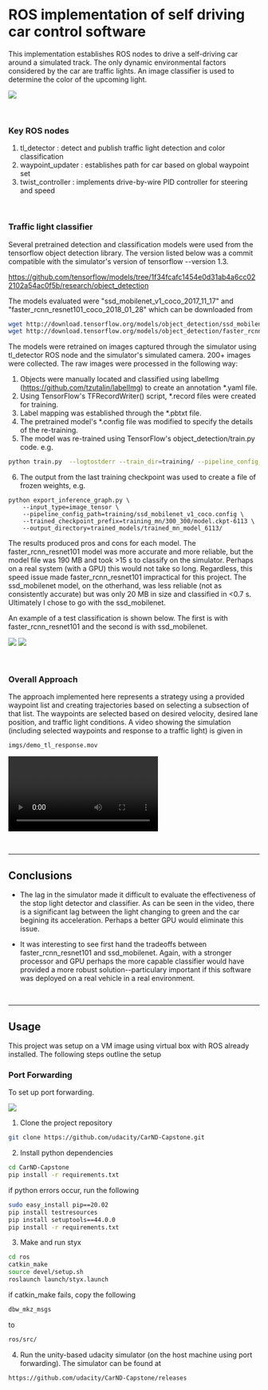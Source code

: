 # ROS implementation of self driving car control software

This implementation establishes ROS nodes to drive a self-driving car around a simulated track. The only dynamic environmental factors considered by the car are traffic lights. An image classifier is used to determine the color of the upcoming light.

![](imgs/driving_image.png)

<br>


### Key ROS nodes
 1. tl_detector : detect and publish traffic light detection and color classification
 2. waypoint_updater : establishes path for car based on global waypoint set
 3. twist_controller : implements drive-by-wire PID controller for steering and speed

<br>

### Traffic light classifier
Several pretrained detection and classification models were used from the tensorflow object detection library. The version listed below was a commit compatible with the simulator's version of tensorflow --version 1.3.

https://github.com/tensorflow/models/tree/1f34fcafc1454e0d31ab4a6cc022102a54ac0f5b/research/object_detection

The models evaluated were "ssd_mobilenet_v1_coco_2017_11_17" and "faster_rcnn_resnet101_coco_2018_01_28" which can be downloaded from

```bash
wget http://download.tensorflow.org/models/object_detection/ssd_mobilenet_v1_coco_2017_11_17.tar.gz
wget http://download.tensorflow.org/models/object_detection/faster_rcnn_resnet101_coco_2018_01_28.tar.gz

```

The models were retrained on images captured through the simulator using tl_detector ROS node and the simulator's simulated camera. 200+ images were collected. The raw images were processed in the following way:
1. Objects were manually located and classified using labelImg (https://github.com/tzutalin/labelImg) to create an annotation *.yaml file.
2. Using TensorFlow's TFRecordWriter() script, *.record files were created for training.
3. Label mapping was established through the *.pbtxt file.
4. The pretrained model's *.config file was modified to specify the details of the re-training.
5. The model was re-trained using TensorFlow's object_detection/train.py code. e.g. 
```bash
python train.py  --logtostderr --train_dir=training/ --pipeline_config_path=training/ssd_mobilenet_v1_coco.config.config
```
6. The output from the last training checkpoint was used to create a file of frozen weights, e.g.
```
python export_inference_graph.py \
    --input_type=image_tensor \
    --pipeline_config_path=training/ssd_mobilenet_v1_coco.config \
    --trained_checkpoint_prefix=training_mn/300_300/model.ckpt-6113 \
    --output_directory=trained_models/trained_mn_model_6113/
```

The results produced pros and cons for each model. The faster_rcnn_resnet101 model was more accurate and more reliable, but the model file was 190 MB and took >15 s to classify on the simulator. Perhaps on a real system (with a GPU) this would not take so long. Regardless, this speed issue made faster_rcnn_resnet101 impractical for this project. The ssd_mobilenet model, on the otherhand, was less reliable (not as consistently accurate) but was only 20 MB in size and classified in <0.7 s. Ultimately I chose to go with the ssd_mobilenet.

An example of a test classification is shown below. The first is with faster_rcnn_resnet101 and the second is with ssd_mobilenet.

![](imgs/resnet_green.jpg)
![](imgs/mobilenet_green.jpg)

<br>

### Overall Approach
The approach implemented here represents a strategy using a provided waypoint list and creating trajectories based on selecting a subsection of that list. The waypoints are selected based on desired velocity, desired lane position, and traffic light conditions. A video showing the simulation (including selected waypoints and response to a traffic light) is given  in 
```bash
imgs/demo_tl_response.mov
```
![](imgs/demo_tl_response.mov)

<br>

---

## Conclusions
- The lag in the simulator made it difficult to evaluate the effectiveness of the stop light detector and classifier. As can be seen in the video, there is a significant lag between the light changing to green and the car begining its acceleration. Perhaps a better GPU would eliminate this issue.

- It was interesting to see first hand the tradeoffs between faster_rcnn_resnet101 and ssd_mobilenet. Again, with a stronger processor and GPU perhaps the more capable classifier would have provided a more robust solution--particulary important if this software was deployed on a real vehicle in a real environment. 


<br>

---

## Usage

This project was setup on a VM image using virtual box with ROS already installed. The following steps outline the setup


### Port Forwarding
To set up port forwarding.

![](imgs/port_forwarding.png)

1. Clone the project repository
```bash
git clone https://github.com/udacity/CarND-Capstone.git
```

2. Install python dependencies
```bash
cd CarND-Capstone
pip install -r requirements.txt
```
if python errors occur, run the following

```bash
sudo easy_install pip==20.02
pip install testresources
pip install setuptools==44.0.0
pip install -r requirements.txt
```
3. Make and run styx
```bash
cd ros
catkin_make
source devel/setup.sh
roslaunch launch/styx.launch
```

if catkin_make fails, copy the following
```bash
dbw_mkz_msgs
```
to 
```bash
ros/src/
```

4. Run the unity-based udacity simulator (on the host machine using port forwarding). The simulator can be found at 
```bash
https://github.com/udacity/CarND-Capstone/releases
```



